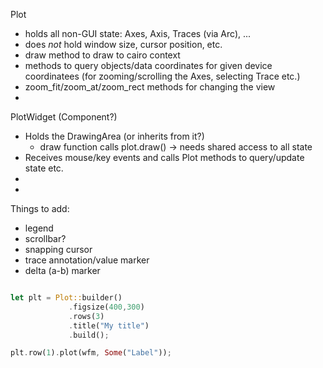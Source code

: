 

Plot
- holds all non-GUI state: Axes, Axis, Traces (via Arc), ...
- does *not* hold window size, cursor position, etc.
- draw method to draw to cairo context
- methods to query objects/data coordinates for given device coordinatees
  (for zooming/scrolling the Axes, selecting Trace etc.)
- zoom_fit/zoom_at/zoom_rect methods for changing the view
-


PlotWidget (Component?)
- Holds the DrawingArea (or inherits from it?)
  - draw function calls plot.draw() -> needs shared access to all state
- Receives mouse/key events and calls Plot methods to query/update state etc.
-
-


Things to add:
- legend
- scrollbar?
- snapping cursor
- trace annotation/value marker
- delta (a-b) marker


```rust

let plt = Plot::builder()
             .figsize(400,300)
             .rows(3)
             .title("My title")
             .build();

plt.row(1).plot(wfm, Some("Label"));




```


